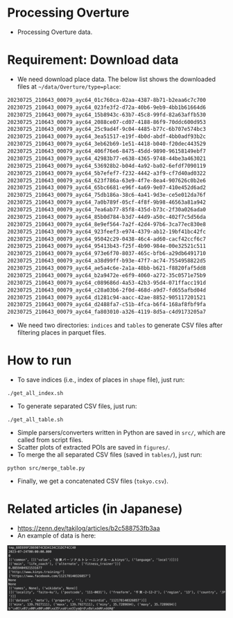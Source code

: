 # Processing Overture

- Processing Overture data.

# Requirement: Download data

- We need download place data. The below list shows the downloaded files at `~/data/Overture/type=place`:

```txt
20230725_210643_00079_ayc64_01c760ca-02aa-4387-8b71-b2eaa6c7c700
20230725_210643_00079_ayc64_023fe3f2-d72a-40b6-9eb9-4bb1b61664d6
20230725_210643_00079_ayc64_15b8943c-63b7-45c8-99fd-82a63affb530
20230725_210643_00079_ayc64_2088ce07-cd07-4188-86f9-70ddc600d953
20230725_210643_00079_ayc64_25c9ad4f-9c04-4485-b77c-6b707e574bc3
20230725_210643_00079_ayc64_3ea51517-e19f-4b0d-abdf-4bb0adf93b2c
20230725_210643_00079_ayc64_3eb62b69-1e51-4418-b040-f20dec443529
20230725_210643_00079_ayc64_406f76e6-8475-45dd-9890-96158149ebf7
20230725_210643_00079_ayc64_42983b77-e638-4365-9748-44be3a463021
20230725_210643_00079_ayc64_536928b2-b04d-4a92-ba02-6efdf7090119
20230725_210643_00079_ayc64_5b7efef7-f232-4442-a3f9-cf7d40ad0322
20230725_210643_00079_ayc64_623f786a-63e9-4f7e-8ea4-907626c0b2e6
20230725_210643_00079_ayc64_65bc6681-e96f-4a69-9e07-410e452d6ad2
20230725_210643_00079_ayc64_75db186a-38c6-4a41-9d3e-ce5e012da76f
20230725_210643_00079_ayc64_7a0b789f-05cf-4f8f-9b98-46563a81a942
20230725_210643_00079_ayc64_7ea6ab77-85f8-435d-b73c-2f30a026ada0
20230725_210643_00079_ayc64_85b0d784-b3d7-44d9-a50c-402f7c5d56da
20230725_210643_00079_ayc64_8e9ef564-7a2f-42d4-97b6-3ca77ec830e8
20230725_210643_00079_ayc64_923feef3-e974-4379-ab12-19bf41bc42fc
20230725_210643_00079_ayc64_95042c29-0438-46c4-ad60-cacf42ccf6c7
20230725_210643_00079_ayc64_95413b43-f25f-4b90-984e-00e32521c511
20230725_210643_00079_ayc64_973e6f70-8037-465c-bfb6-a29db6491710
20230725_210643_00079_ayc64_a38d99ff-b93e-47f7-ac74-7554958822d5
20230725_210643_00079_ayc64_ae5a4c6e-2a1a-48bb-b621-f8820faf5dd8
20230725_210643_00079_ayc64_b2a9472e-e6f9-4060-a272-35c0571e75b9
20230725_210643_00079_ayc64_c089686d-4a53-42b3-95d4-071ffacc191d
20230725_210643_00079_ayc64_c28a03b6-2f0d-468d-a9d7-fd655afbd04d
20230725_210643_00079_ayc64_d1281c94-aacc-42ae-8852-905117201521
20230725_210643_00079_ayc64_d2488fa7-c51b-4fca-b6f4-168af8fbf9fa
20230725_210643_00079_ayc64_fa803010-a326-4119-8d5a-c4d9173205a7
```

- We need two directories: `indices` and `tables` to generate CSV files after filtering places in parquet files.


# How to run

- To save indices (i.e., index of places in `shape` file), just run:

```
./get_all_index.sh
```

- To generate separated CSV files, just run:

```
./get_all_table.sh
```

- Simple parsers/converters written in Python are saved in `src/`, which are called from script files.
- Scatter plots of extracted POIs are saved in `figures/`.
- To merge the all separated CSV files (saved in `tables/`), just run:

```
python src/merge_table.py
```

- Finally, we get a concatenated CSV files (`tokyo.csv`).


# Related articles (in Japanese)

- https://zenn.dev/takilog/articles/b2c588753fb3aa
- An example of data is here:

![](example.png)